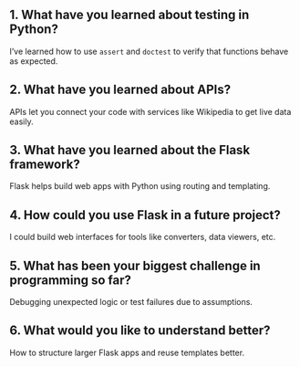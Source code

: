 
## 1. What have you learned about testing in Python?
I’ve learned how to use `assert` and `doctest` to verify that functions behave as expected.

## 2. What have you learned about APIs?
APIs let you connect your code with services like Wikipedia to get live data easily.

## 3. What have you learned about the Flask framework?
Flask helps build web apps with Python using routing and templating.

## 4. How could you use Flask in a future project?
I could build web interfaces for tools like converters, data viewers, etc.

## 5. What has been your biggest challenge in programming so far?
Debugging unexpected logic or test failures due to assumptions.

## 6. What would you like to understand better?
How to structure larger Flask apps and reuse templates better.
